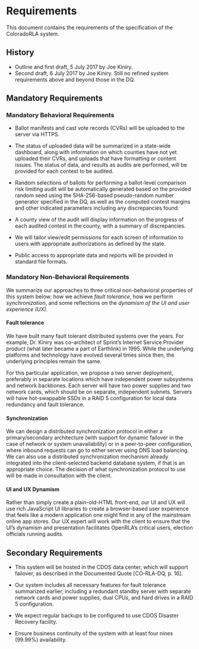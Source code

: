 Requirements
============

This document contains the requirements of the specification of the
ColoradoRLA system.

History
-------

* Outline and first draft, 5 July 2017 by Joe Kiniry.
* Second draft, 6 July 2017 by Joe Kiniry. Still no refined system
  requirements above and beyond those in the DQ.

Mandatory Requirements
----------------------

### Mandatory Behavioral Requirements

* Ballot manifests and cast vote records (CVRs) will be uploaded to
  the server via HTTPS. 
  
* The status of uploaded data will be summarized in a state-wide
  dashboard, along with information on which counties have not yet
  uploaded their CVRs, and uploads that have formatting or content
  issues. The status of data, and results as audits are performed,
  will be provided for each contest to be audited.
  
* Random selections of ballots for performing a ballot-level
  comparison risk limiting audit will be automatically generated based
  on the provided random seed using the SHA-256-based pseudo-random
  number generator specified in the DQ, as well as the computed
  contest margins and other indicated parameters including any
  discrepancies found.
  
* A county view of the audit will display information on the progress
  of each audited contest in the county, with a summary of
  discrepancies.
  
* We will tailor view/edit permissions for each screen of information
  to users with appropriate authorizations as defined by the state.
  
* Public access to appropriate data and reports will be provided in
  standard file formats.

### Mandatory Non-Behavioral Requirements

We summarize our approaches to three critical non-behavioral
properties of this system below: how we achieve *fault tolerance*, how
we perform *synchronization*, and some reflections on the *dynamism of
the UI and user experience (UX)*.

#### Fault tolerance

We have built many fault tolerant distributed systems over the
years. For example, Dr. Kiniry was co-architect of Sprint’s Internet
Service Provider product (what later became a part of Earthlink)
in 1995. While the underlying platforms and technology have evolved
several times since then, the underlying principles remain the same. 

For this particular application, we propose a two server deployment,
preferably in separate locations which have independent power
subsystems and network backbones. Each server will have two power
supplies and two network cards, which should be on separate,
independent subnets. Servers will have hot-swappable SSDs in a RAID 5
configuration for local data redundancy and fault tolerance.

#### Synchronization

We can design a distributed synchronization protocol in either a
primary/secondary architecture (with support for dynamic failover in
the case of network or system unavailability) or in a peer-to-peer
configuration, where inbound requests can go to either server using
DNS load balancing. We can also use a distributed synchronization
mechanism already integrated into the client-selected backend database
system, if that is an appropriate choice. The decision of what
synchronization protocol to use will be made in consultation with the
client.

#### UI and UX Dynamism

Rather than simply create a plain-old-HTML front-end, our UI and UX
will use rich JavaScript UI libraries to create a browser-based user
experience that feels like a modern application one might find in any
of the mainstream online app stores. Our UX expert will work with the
client to ensure that the UI’s dynamism and presentation facilitates
OpenRLA’s critical users, election officials running audits.

Secondary Requirements
----------------------

* This system will be hosted in the CDOS data center, which will support
  failover, as described in the Documented Quote [CO-RLA-DQ, p. 16]. 

* Our system includes all necessary features for fault tolerance
  summarized earlier, including a redundant standby server with
  separate network cards and power supplies, dual CPUs, and hard
  drives in a RAID 5 configuration.

* We expect regular backups to be configured to use CDOS Disaster
  Recovery facility.

* Ensure business continuity of the system with at least four nines
  (99.99%) availability.

